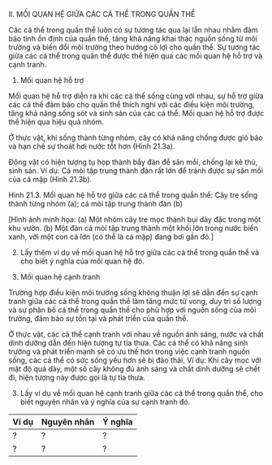 II. MỐI QUAN HỆ GIỮA CÁC CÁ THỂ TRONG QUẦN THỂ

Các cá thể trong quần thể luôn có sự tương tác qua lại lẫn nhau nhằm đảm bảo tính ổn định của quần thể, tăng khả năng khai thác nguồn sống từ môi trường và biến đổi môi trường theo hướng có lợi cho quần thể. Sự tương tác giữa các cá thể trong quần thể được thể hiện qua các mối quan hệ hỗ trợ và cạnh tranh.

1. Mối quan hệ hỗ trợ

Mối quan hệ hỗ trợ diễn ra khi các cá thể sống cùng với nhau, sự hỗ trợ giữa các cá thể đảm bảo cho quần thể thích nghi với các điều kiện môi trường, tăng khả năng sống sót và sinh sản của các cá thể. Mối quan hệ hỗ trợ được thể hiện qua hiệu quả nhóm.

Ở thực vật, khi sống thành từng nhóm, cây có khả năng chống được gió bão và hạn chế sự thoát hơi nước tốt hơn (Hình 21.3a).

Động vật có hiện tượng tụ họp thành bầy đàn để săn mồi, chống lại kẻ thù, sinh sản. Ví dụ: Cá mòi tập trung thành đàn rất lớn để tránh được sự săn mồi của cá mập (Hình 21.3b).

Hình 21.3. Mối quan hệ hỗ trợ giữa các cá thể trong quần thể:
Cây tre sống thành từng nhóm (a); cá mòi tập trung thành đàn (b)

[Hình ảnh minh họa: (a) Một nhóm cây tre mọc thành bụi dày đặc trong một khu vườn. (b) Một đàn cá mòi tập trung thành một khối lớn trong nước biển xanh, với một con cá lớn (có thể là cá mập) đang bơi gần đó.]

2. Lấy thêm ví dụ về mối quan hệ hỗ trợ giữa các cá thể trong quần thể và cho biết ý nghĩa của mối quan hệ đó.

2. Mối quan hệ cạnh tranh

Trường hợp điều kiện môi trường sống không thuận lợi sẽ dẫn đến sự cạnh tranh giữa các cá thể trong quần thể làm tăng mức tử vong, duy trì số lượng và sự phân bố cá thể trong quần thể cho phù hợp với nguồn sống của môi trường, đảm bảo sự tồn tại và phát triển của quần thể.

Ở thực vật, các cá thể cạnh tranh với nhau về nguồn ánh sáng, nước và chất dinh dưỡng dẫn đến hiện tượng tự tỉa thưa. Các cá thể có khả năng sinh trưởng và phát triển mạnh sẽ có ưu thế hơn trong việc cạnh tranh nguồn sống, các cá thể có sức sống yếu hơn sẽ bị đào thải. Ví dụ: Khi cây mọc với mật độ quá dày, một số cây không đủ ánh sáng và chất dinh dưỡng sẽ chết đi, hiện tượng này được gọi là tự tỉa thưa.

3. Lấy ví dụ về mối quan hệ cạnh tranh giữa các cá thể trong quần thể, cho biết nguyên nhân và ý nghĩa của sự cạnh tranh đó.

Ví dụ | Nguyên nhân | Ý nghĩa
--- | --- | ---
? | ? | ?
? | ? | ?